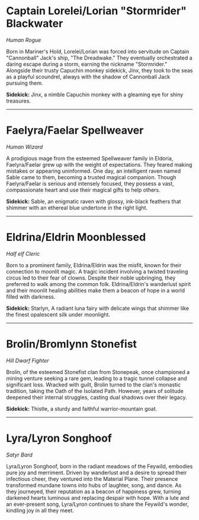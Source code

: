 # Captain Lorelei/Lorian "Stormrider" Blackwater 
_Human Rogue_

Born in Mariner's Hold, Lorelei/Lorian was forced into servitude on Captain "Cannonball" Jack's ship, "The Dreadwake." They eventually orchestrated a daring escape during a storm, earning the nickname "Stormrider." Alongside their trusty Capuchin monkey sidekick, Jinx, they took to the seas as a playful scoundrel, always with the shadow of Cannonball Jack pursuing them.

**Sidekick:** Jinx, a nimble Capuchin monkey with a gleaming eye for shiny treasures. 

- - - 

# Faelyra/Faelar Spellweaver
_Human Wizard_

A prodigious mage from the esteemed Spellweaver family in Eldoria, Faelyra/Faelar grew up with the weight of expectations. They feared making mistakes or appearing uninformed. One day, an intelligent raven named Sable came to them, becoming a trusted magical companion. Though Faelyra/Faelar is serious and intensely focused, they possess a vast, compassionate heart and use their magical gifts to help others.

**Sidekick:** Sable, an enigmatic raven with glossy, ink-black feathers that shimmer with an ethereal blue undertone in the right light.

- - - 

# Eldrina/Eldrin Moonblessed
_Half elf Cleric_

Born to a prominent family, Eldrina/Eldrin was the misfit, known for their connection to moonlit magic. A tragic incident involving a twisted traveling circus led to their fear of clowns. Despite their noble upbringing, they preferred to walk among the common folk. Eldrina/Eldrin's wanderlust spirit and their moonlit healing abilities make them a beacon of hope in a world filled with darkness.

**Sidekick:** Starlyn, A radiant luna fairy with delicate wings that shimmer like the finest opalescent silk under moonlight.
- - - 

# Brolin/Bromlynn Stonefist
_Hill Dwarf Fighter_

Brolin, of the esteemed Stonefist clan from Stonepeak, once championed a mining venture seeking a rare gem, leading to a tragic tunnel collapse and significant loss. Wracked with guilt, Brolin turned to the clan's monastic tradition, taking the Oath of the Isolated Path. However, years of solitude deepened their internal struggles, casting dual shadows over their legacy.

**Sidekick:** Thistle, a sturdy and faithful warrior-mountain goat.

- - -

# Lyra/Lyron Songhoof
_Satyr Bard_

Lyra/Lyron Songhoof, born in the radiant meadows of the Feywild, embodies pure joy and merriment. Driven by wanderlust and a desire to spread their infectious cheer, they ventured into the Material Plane. Their presence transformed mundane towns into hubs of laughter, song, and dance. As they journeyed, their reputation as a beacon of happiness grew, turning darkened hearts luminous and replacing despair with hope. With a lute and an ever-present song, Lyra/Lyron continues to share the Feywild's wonder, kindling joy in all they meet.
